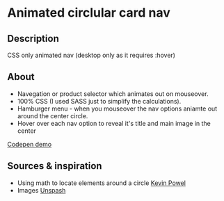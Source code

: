# Animated circlular card nav

## Description

CSS only animated nav (desktop only as it requires :hover)

## About

- Navegation or product selector which animates out on mouseover.
- 100% CSS (I used SASS just to simplify the calculations).
- Hamburger menu - when you mouseover the nav options aniamte out around the center circle.
- Hover over each nav option to reveal it's title and main image in the center

[Codepen demo](https://codepen.io/cbolson/pen/MWqxgQL)

## Sources & inspiration

- Using math to locate elements around a circle [Kevin Powel](https://www.youtube.com/watch?v=eO33Rh3GFGk)
- Images [Unspash](https://unsplash.com)
